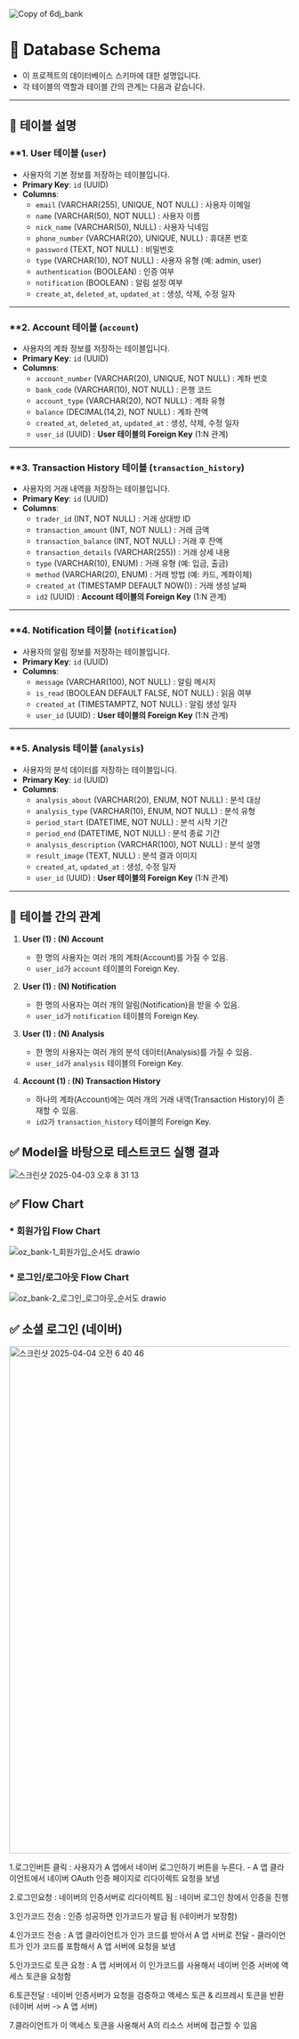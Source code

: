 ![Copy of 6dj_bank](https://github.com/user-attachments/assets/a4ed9409-4bd0-456e-9dba-1bb3d844bd63)

# 📌 Database Schema

* 이 프로젝트의 데이터베이스 스키마에 대한 설명입니다.
* 각 테이블의 역할과 테이블 간의 관계는 다음과 같습니다.

---

## 📂 테이블 설명

### **1. User 테이블 (`user`)
- 사용자의 기본 정보를 저장하는 테이블입니다.
- **Primary Key**: `id` (UUID)
- **Columns**:
  - `email` (VARCHAR(255), UNIQUE, NOT NULL) : 사용자 이메일
  - `name` (VARCHAR(50), NOT NULL) : 사용자 이름
  - `nick_name` (VARCHAR(50), NULL) : 사용자 닉네임
  - `phone_number` (VARCHAR(20), UNIQUE, NULL) : 휴대폰 번호
  - `password` (TEXT, NOT NULL) : 비밀번호
  - `type` (VARCHAR(10), NOT NULL) : 사용자 유형 (예: admin, user)
  - `authentication` (BOOLEAN) : 인증 여부
  - `notification` (BOOLEAN) : 알림 설정 여부
  - `create_at`, `deleted_at`, `updated_at` : 생성, 삭제, 수정 일자

---

### **2. Account 테이블 (`account`)
- 사용자의 계좌 정보를 저장하는 테이블입니다.
- **Primary Key**: `id` (UUID)
- **Columns**:
  - `account_number` (VARCHAR(20), UNIQUE, NOT NULL) : 계좌 번호
  - `bank_code` (VARCHAR(10), NOT NULL) : 은행 코드
  - `account_type` (VARCHAR(20), NOT NULL) : 계좌 유형
  - `balance` (DECIMAL(14,2), NOT NULL) : 계좌 잔액
  - `created_at`, `deleted_at`, `updated_at` : 생성, 삭제, 수정 일자
  - `user_id` (UUID) : **User 테이블의 Foreign Key** (1:N 관계)

---

### **3. Transaction History 테이블 (`transaction_history`)
- 사용자의 거래 내역을 저장하는 테이블입니다.
- **Primary Key**: `id` (UUID)
- **Columns**:
  - `trader_id` (INT, NOT NULL) : 거래 상대방 ID
  - `transaction_amount` (INT, NOT NULL) : 거래 금액
  - `transaction_balance` (INT, NOT NULL) : 거래 후 잔액
  - `transaction_details` (VARCHAR(255)) : 거래 상세 내용
  - `type` (VARCHAR(10), ENUM) : 거래 유형 (예: 입금, 출금)
  - `method` (VARCHAR(20), ENUM) : 거래 방법 (예: 카드, 계좌이체)
  - `created_at` (TIMESTAMP DEFAULT NOW()) : 거래 생성 날짜
  - `id2` (UUID) : **Account 테이블의 Foreign Key** (1:N 관계)

---

### **4. Notification 테이블 (`notification`)
- 사용자의 알림 정보를 저장하는 테이블입니다.
- **Primary Key**: `id` (UUID)
- **Columns**:
  - `message` (VARCHAR(100), NOT NULL) : 알림 메시지
  - `is_read` (BOOLEAN DEFAULT FALSE, NOT NULL) : 읽음 여부
  - `created_at` (TIMESTAMPTZ, NOT NULL) : 알림 생성 일자
  - `user_id` (UUID) : **User 테이블의 Foreign Key** (1:N 관계)

---

### **5. Analysis 테이블 (`analysis`)
- 사용자의 분석 데이터를 저장하는 테이블입니다.
- **Primary Key**: `id` (UUID)
- **Columns**:
  - `analysis_about` (VARCHAR(20), ENUM, NOT NULL) : 분석 대상
  - `analysis_type` (VARCHAR(10), ENUM, NOT NULL) : 분석 유형
  - `period_start` (DATETIME, NOT NULL) : 분석 시작 기간
  - `period_end` (DATETIME, NOT NULL) : 분석 종료 기간
  - `analysis_description` (VARCHAR(100), NOT NULL) : 분석 설명
  - `result_image` (TEXT, NULL) : 분석 결과 이미지
  - `created_at`, `updated_at` : 생성, 수정 일자
  - `user_id` (UUID) : **User 테이블의 Foreign Key** (1:N 관계)

---

## 🔗 테이블 간의 관계

1. **User (1) : (N) Account**  
   - 한 명의 사용자는 여러 개의 계좌(Account)를 가질 수 있음.  
   - `user_id`가 `account` 테이블의 Foreign Key.  

2. **User (1) : (N) Notification**  
   - 한 명의 사용자는 여러 개의 알림(Notification)을 받을 수 있음.  
   - `user_id`가 `notification` 테이블의 Foreign Key.  

3. **User (1) : (N) Analysis**  
   - 한 명의 사용자는 여러 개의 분석 데이터(Analysis)를 가질 수 있음.  
   - `user_id`가 `analysis` 테이블의 Foreign Key.  

4. **Account (1) : (N) Transaction History**  
   - 하나의 계좌(Account)에는 여러 개의 거래 내역(Transaction History)이 존재할 수 있음.  
   - `id2`가 `transaction_history` 테이블의 Foreign Key.  

## ✅ Model을 바탕으로 테스트코드 실행 결과
![스크린샷 2025-04-03 오후 8 31 13](https://github.com/user-attachments/assets/24e261b1-d1e9-4fd3-9925-eb0e04435ac8)

## ✅ Flow Chart
### * 회원가입 Flow Chart
![oz_bank-1_회원가입_순서도 drawio](https://github.com/user-attachments/assets/82105d3f-c745-4332-85c0-7d0b2f27dd22)

### * 로그인/로그아웃 Flow Chart
![oz_bank-2_로그인_로그아웃_순서도 drawio](https://github.com/user-attachments/assets/82d59fec-3c5f-4dcb-838c-12565bc0d488)

## ✅ 소셜 로그인 (네이버)
<img width="911" alt="스크린샷 2025-04-04 오전 6 40 46" src="https://github.com/user-attachments/assets/9e8a934a-508c-4e90-b47a-652bbba93ac5" />

1.로그인버튼 클릭 : 사용자가 A 앱에서 네이버 로그인하기 버튼을 누른다.
    - A 앱 클라이언트에서 네이버 OAuth 인증 페이지로 리다이렉트 요청을 보냄

2.로그인요청 : 네이버의 인증서버로 리다이렉트 됨 : 네이버 로그인 창에서 인증을 진행

3.인가코드 전송 : 인증 성공하면 인가코드가 발급 됨 (네이버가 보장함)

4.인가코드 전송 : A 앱 클라이언트가 인가 코드를 받아서 A 앱 서버로 전달
    - 클라이언트가 인가 코드를 포함해서 A 앱 서버에 요청을 보냄

5.인가코드로 토큰 요청 : A 앱 서버에서 이 인가코드를 사용해서 네이버 인증 서버에 액세스 토큰을 요청함

6.토큰전달 : 네이버 인증서버가 요청을 검증하고 액세스 토큰 & 리프레시 토큰을 반환 (네이버 서버 -> A 앱 서버)

7.클라이언트가 이 액세스 토큰을 사용해서 A의 리소스 서버에 접근할 수 있음
